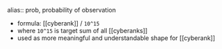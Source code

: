 alias:: prob, probability of observation

- formula: [[cyberank]] / `10^15`
- where `10^15` is target sum of all [[cyberanks]]
- used as more meaningful and understandable shape for [[cyberank]]